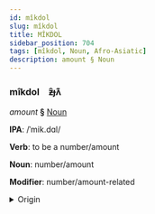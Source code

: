 ```yaml
---
id: mîkdol
slug: mîkdol
title: MÎKDOL
sidebar_position: 704
tags: [mîkdol, Noun, Afro-Asiatic]
description: amount § Noun
---
```


### mîkdol&emsp;<span kind="abugida">ƶ̑ɟʌ͊</span>

*amount* **§** [Noun](../../tags/Noun)

**IPA**: /ˈmik.dɑl/

**Verb**: to be a number/amount

**Noun**: number/amount

**Modifier**: number/amount-related

<details>
    <summary>Origin</summary>
    Arabic مِقْدَار miqdār /miq.daːr/<br/>
    <em>Afro-Asiatic Language Family</em>
</details>